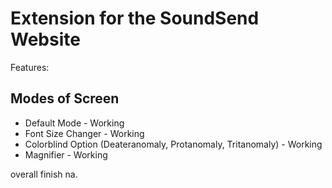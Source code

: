 # Extension for the SoundSend Website

Features:
## Modes of Screen
- Default Mode - Working
- Font Size Changer - Working
- Colorblind Option (Deateranomaly, Protanomaly, Tritanomaly) - Working
- Magnifier - Working

overall finish na.

